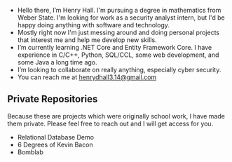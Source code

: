 - Hello there, I’m Henry Hall. I'm pursuing a degree in mathematics from Weber State. I'm looking for work as a security analyst intern, but I'd be happy doing anything with software and technology. 
- Mostly right now I'm just messing around and doing personal projects that interest me and help me develop new skills.
- I’m currently learning .NET Core and Entity Framework Core. I have experience in C/C++, Python, SQL/CCL, some web development, and some Java a long time ago.
- I’m looking to collaborate on really anything, especially cyber security.
- You can reach me at henrydhall3.14@gmail.com

## Private Repositories
Because these are projects which were originally school work, I have made them private. Please feel free to reach out and I will get access for you.
- Relational Database Demo
- 6 Degrees of Kevin Bacon
- Bomblab
